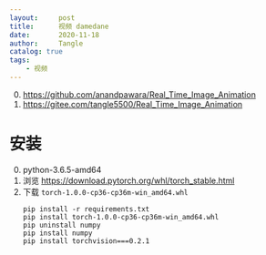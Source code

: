 ```yaml
---
layout:     post
title:      视频 damedane
date:       2020-11-18
author:     Tangle
catalog: true
tags:
    - 视频
---
```


0. <https://github.com/anandpawara/Real_Time_Image_Animation>
0. <https://gitee.com/tangle5500/Real_Time_Image_Animation>

# 安装

0. python-3.6.5-amd64
0. 浏览 <https://download.pytorch.org/whl/torch_stable.html>
0. 下载 `torch-1.0.0-cp36-cp36m-win_amd64.whl`
    ```
    pip install -r requirements.txt
    pip install torch-1.0.0-cp36-cp36m-win_amd64.whl
    pip uninstall numpy
    pip install numpy
    pip install torchvision===0.2.1
    ```

